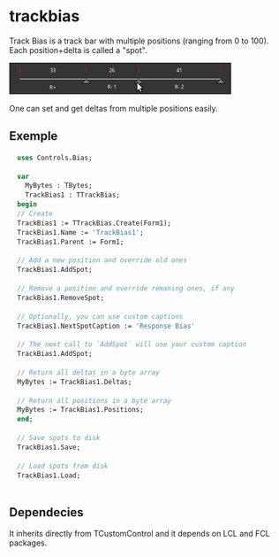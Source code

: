 # trackbias

Track Bias is a track bar with multiple positions (ranging from 0 to 100). Each position+delta is called a "spot".

![TTrackBias](https://raw.githubusercontent.com/cpicanco/trackbias/main/docs/trackbias-face.png)

One can set and get deltas from multiple positions easily.   

## Exemple

```pascal
  uses Controls.Bias;
  
  var
    MyBytes : TBytes;
    TrackBias1 : TTrackBias;
  begin
  // Create
  TrackBias1 := TTrackBias.Create(Form1);
  TrackBias1.Name := 'TrackBias1';
  TrackBias1.Parent := Form1;     
  
  // Add a new position and override old ones
  TrackBias1.AddSpot;  
  
  // Remove a position and override remaning ones, if any
  TrackBias1.RemoveSpot;

  // Optionally, you can use custom captions
  TrackBias1.NextSpotCaption := 'Response Bias'  
  
  // The next call to `AddSpot` will use your custom caption 
  TrackBias1.AddSpot;
  
  // Return all deltas in a byte array
  MyBytes := TrackBias1.Deltas;
  
  // Return all positions in a byte array
  MyBytes := TrackBias1.Positions;
  end;
  
  // Save spots to disk
  TrackBias1.Save;

  // Load spots from disk
  TrackBias1.Load;
  
```

## Dependecies

It inherits directly from TCustomControl and it depends on LCL and FCL packages.

